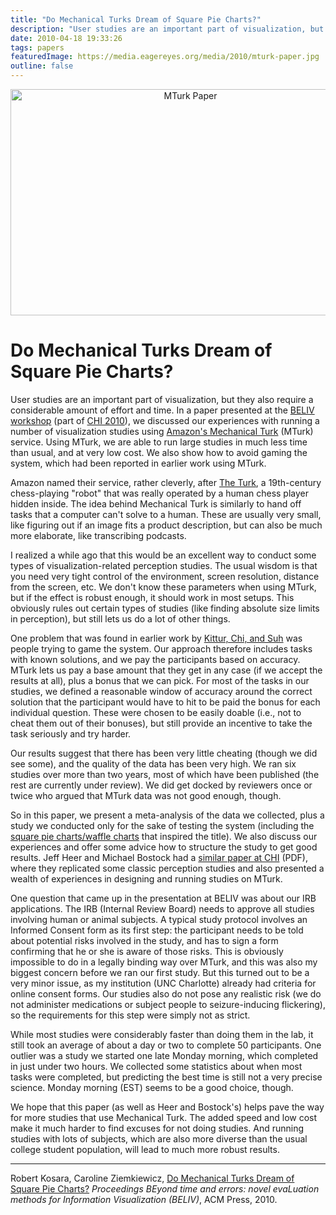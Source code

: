 ```yaml
---
title: "Do Mechanical Turks Dream of Square Pie Charts?"
description: "User studies are an important part of visualization, but they also require a considerable amount of effort and time. In a paper presented at the BELIV workshop (part of CHI 2010), we discussed our experiences with running a number of visualization studies using Amazon's Mechanical Turk (MTurk) service. Using MTurk, we are able to run large studies in much less time than usual, and at very low cost. We also show how to avoid gaming the system, which had been reported in earlier work using MTurk."
date: 2010-04-18 19:33:26
tags: papers
featuredImage: https://media.eagereyes.org/media/2010/mturk-paper.jpg
outline: false
---
```


<p align="center"><img src="https://media.eagereyes.org/media/2010/mturk-paper.jpg" width="560" height="362" alt="MTurk Paper" /></p>

# Do Mechanical Turks Dream of Square Pie Charts?

User studies are an important part of visualization, but they also require a considerable amount of effort and time. In a paper presented at the <a href="http://www.beliv.org/beliv2010/index.php?title=Main_Page">BELIV workshop</a> (part of <a href="http://chi2010.org/">CHI 2010</a>), we discussed our experiences with running a number of visualization studies using <a href="http://mturk.com/">Amazon's Mechanical Turk</a> (MTurk) service. Using MTurk, we are able to run large studies in much less time than usual, and at very low cost. We also show how to avoid gaming the system, which had been reported in earlier work using MTurk.

Amazon named their service, rather cleverly, after <a href="http://en.wikipedia.org/wiki/The_Turk">The Turk</a>, a 19th-century chess-playing "robot" that was really operated by a human chess player hidden inside. The idea behind Mechanical Turk is similarly to hand off tasks that a computer can't solve to a human. These are usually very small, like figuring out if an image fits a product description, but can also be much more elaborate, like transcribing podcasts.

I realized a while ago that this would be an excellent way to conduct some types of visualization-related perception studies. The usual wisdom is that you need very tight control of the environment, screen resolution, distance from the screen, etc. We don't know these parameters when using MTurk, but if the effect is robust enough, it should work in most setups. This obviously rules out certain types of studies (like finding absolute size limits in perception), but still lets us do a lot of other things.

One problem that was found in earlier work by <a href="http://portal.acm.org/citation.cfm?id=1357054.1357127">Kittur, Chi, and Suh</a> was people trying to game the system. Our approach therefore includes tasks with known solutions, and we pay the participants based on accuracy. MTurk lets us pay a base amount that they get in any case (if we accept the results at all), plus a bonus that we can pick. For most of the tasks in our studies, we defined a reasonable window of accuracy around the correct solution that the participant would have to hit to be paid the bonus for each individual question. These were chosen to be easily doable (i.e., not to cheat them out of their bonuses), but still provide an incentive to take the task seriously and try harder.

Our results suggest that there has been very little cheating (though we did see some), and the quality of the data has been very high. We ran six studies over more than two years, most of which have been published (the rest are currently under review). We did get docked by reviewers once or twice who argued that MTurk data was not good enough, though.

So in this paper, we present a meta-analysis of the data we collected, plus a study we conducted only for the sake of testing the system (including the <a href="/blog/2008/engaging-readers-with-square-pie-waffle-charts">square pie charts/waffle charts</a> that inspired the title). We also discuss our experiences and offer some advice how to structure the study to get good results. Jeff Heer and Michael Bostock had a <a href="http://hci.stanford.edu/jheer/files/2010-MTurk-CHI.pdf">similar paper at CHI</a> (PDF), where they replicated some classic perception studies and also presented a wealth of experiences in designing and running studies on MTurk.

One question that came up in the presentation at BELIV was about our IRB applications. The IRB (Internal Review Board) needs to approve all studies involving human or animal subjects. A typical study protocol involves an Informed Consent form as its first step: the participant needs to be told about potential risks involved in the study, and has to sign a form confirming that he or she is aware of those risks. This is obviously impossible to do in a legally binding way over MTurk, and this was also my biggest concern before we ran our first study. But this turned out to be a very minor issue, as my institution (UNC Charlotte) already had criteria for online consent forms. Our studies also do not pose any realistic risk (we do not administer medications or subject people to seizure-inducing flickering), so the requirements for this step were simply not as strict.

While most studies were considerably faster than doing them in the lab, it still took an average of about a day or two to complete 50 participants. One outlier was a study we started one late Monday morning, which completed in just under two hours. We collected some statistics about when most tasks were completed, but predicting the best time is still not a very precise science. Monday morning (EST) seems to be a good choice, though.

We hope that this paper (as well as Heer and Bostock's) helps pave the way for more studies that use Mechanical Turk. The added speed and low cost make it much harder to find excuses for not doing studies. And running studies with lots of subjects, which are also more diverse than the usual college student population, will lead to much more robust results.

<hr>

Robert Kosara, Caroline Ziemkiewicz, <a href="/publications/Kosara-BELIV-2010">Do Mechanical Turks Dream of Square Pie Charts?</a> <em>Proceedings BEyond time and errors: novel evaLuation methods for Information Visualization (BELIV)</em>, ACM Press, 2010.


<PostedBy />


